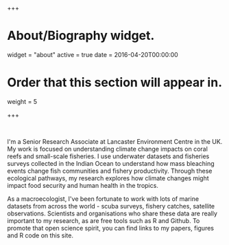 +++
# About/Biography widget.
widget = "about"
active = true
date = 2016-04-20T00:00:00

# Order that this section will appear in.
weight = 5

+++

<br>

I'm a Senior Research Associate at Lancaster Environment Centre in the UK. My work is focused on understanding climate change impacts on coral reefs and small-scale fisheries.  I use underwater datasets and fisheries surveys collected in the Indian Ocean to understand how mass bleaching events change fish communities and fishery productivity. Through these ecological pathways, my research explores how climate changes might impact food security and human health in the tropics.

As a macroecologist, I've been fortunate to work with lots of marine datasets from across the world - scuba surveys, fishery catches, satellite observations. Scientists and organisations who share these data are really important to my research, as are free tools such as R and Github. To promote that open science spirit, you can find links to my papers, figures and R code on this site.

